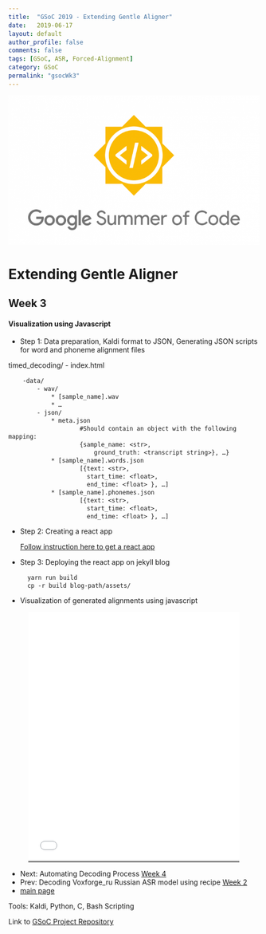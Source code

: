 ```yaml
---
title:  "GSoC 2019 - Extending Gentle Aligner"
date:   2019-06-17
layout: default
author_profile: false
comments: false
tags: [GSoC, ASR, Forced-Alignment]
category: GSoC
permalink: "gsocWk3"
---
```


![GSoC](/icons/GSoC.png)

<h1> Extending Gentle Aligner </h1>
<h2> Week 3 </h2>
<h4> Visualization using Javascript  </h4>

* Step 1: Data preparation, Kaldi format to JSON, 
    Generating JSON scripts for word and phoneme alignment files
     
timed_decoding/
        - index.html
            
        -data/    
            - wav/
                * [sample_name].wav
                * …
            - json/
                * meta.json 
                        #Should contain an object with the following mapping:
                        {sample_name: <str>,
                            ground_truth: <transcript string>}, …}
                * [sample_name].words.json
                        [{text: <str>,
                          start_time: <float>,
                          end_time: <float> }, …]
                * [sample_name].phonemes.json
                        [{text: <str>,
                          start_time: <float>,
                          end_time: <float> }, …]

* Step 2: Creating a react app

    [Follow instruction here to get a react app](https://github.com/shreya2111/gentle-labs/tree/master/timing-viz)

* Step 3: Deploying the react app on jekyll blog

        yarn run build
        cp -r build blog-path/assets/
    
* Visualization of generated alignments using javascript

<figure class="Visualization" style="background-color: gray">
  <iframe width="100%" height="500px" src="assets/build/index.html" frameborder="0" allowfullscreen="true"> </iframe>
</figure>
  

* Next: Automating Decoding Process [Week 4](https://shreya2111.github.io/gsoc/gsocWk4)
* Prev: Decoding Voxforge_ru Russian ASR model using recipe [Week 2](https://shreya2111.github.io/gsoc/gsocWk2)
* [main page](https://shreya2111.github.io/gsoc)

Tools:
Kaldi, Python, C, Bash Scripting

Link to [GSoC Project Repository](https://github.com/shreya2111/gentle-labs)